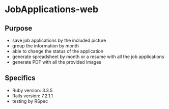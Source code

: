 # JobApplications-web

## Purpose
- save job applications by the included picture
- group the information by month
- able to change the status of the application
- generate spreadsheet by month or a resume with all the job applications
- generate PDF with all the provided images

## Specifics
- Ruby version: 3.3.5
- Rails version: 7.2.1.1
- testing by RSpec
